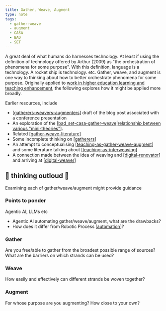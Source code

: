 ```yaml
---
title: Gather, Weave, Augment
type: note
tags:
  - gather-weave
  - augment
  - CASA
  - BAD
  - SET
---
```


A great deal of what humans do harnesses technology. At least if using the definition of technology offered by Arthur (2009) as "the orchestration of phenomena for some purpose". With this definition, language is a technology. A rocket ship is technology. etc. Gather, weave, and augment is one way to thinking about how to better orchestrate phenomena for some purpose. Originally applied to [work in higher education learning and teaching enhancement](https://djon.es/blog/2023/02/09/gathers-weavers-and-augmenters-three-principles-for-dynamic-and-sustainable-delivery-of-quality-learning-and-teaching/), the following explores how it might be applied more broadly.

Earlier resources, include

- [[gatherers-weavers-augmenters]] draft of the blog post associated with a conference presentation
- An exploration of the [[bad_set-casa-gather-weave|relationship between various "mini-theories"]].
- Related [[gather-weave-literature]]
- Some incomplete thinking on [[gatherers]]
- An attempt to conceptualising [[teaching-as-gather-weave-augment]] and some literature talking about [[teaching-as-interweaving]]
- A connection made between the idea of weaving and [[digital-renovator]] and arriving at [[digital-weaver]]

## 🚧 thinking outloud 🚧 

Examining each of gather/weave/augment might provide guidance 

### Points to ponder

Agentic AI, LLMs etc

- Agentic AI automating gather/weave/augment, what are the drawbacks?
- How does it differ from Robotic Process [[automation]]?

### Gather

Are you free/able to gather from the broadest possible range of sources? What are the barriers on which strands can be used?

### Weave

How easily and effectively can different strands be woven together?

### Augment

For whose purpose are you augmenting? How close to your own?




[//begin]: # "Autogenerated link references for markdown compatibility"
[gatherers-weavers-augmenters]: ../../Paper-Ideas/gatherers-weavers-augmenters "Gatherers, Weavers and Augmenters: Three principles for dynamic and sustainable delivery of quality learning and teaching"
[bad_set-casa-gather-weave|relationship between various "mini-theories"]: ../bad_set-casa-gather-weave "The relationships between BAD/SET, CASA, and Gather/Weave"
[gather-weave-literature]: ../gather-weave-literature "Literature and quotes mentioning gather/weave concepts"
[gatherers]: ../../Paper-Ideas/gatherers "Gatherers, weavers and augmenters"
[teaching-as-gather-weave-augment]: ../../Teaching/teaching-as-gather-weave-augment "Teaching as gathering, weaving, and augmenting"
[teaching-as-interweaving]: ../../Teaching/teaching-as-interweaving "Teaching as interweaving"
[digital-renovator]: ../../computing/digital-renovator "Digital Renovator"
[digital-weaver]: ../../computing/digital-weaver "Digital Weaver"
[automation]: ../../Affordances/automation "Automation"
[//end]: # "Autogenerated link references"